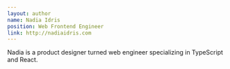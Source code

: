 ```yaml
---
layout: author
name: Nadia Idris
position: Web Frontend Engineer
link: http://nadiaidris.com
---
```


Nadia is a product designer turned web engineer specializing in TypeScript and React.
